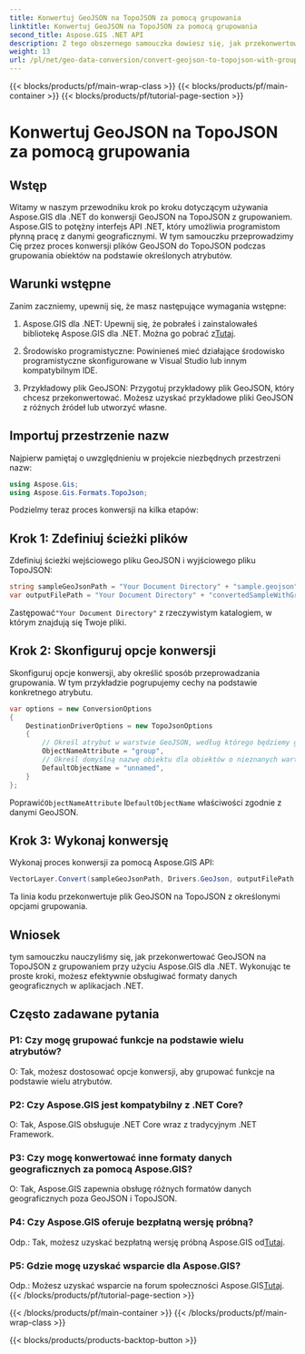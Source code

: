 ```yaml
---
title: Konwertuj GeoJSON na TopoJSON za pomocą grupowania
linktitle: Konwertuj GeoJSON na TopoJSON za pomocą grupowania
second_title: Aspose.GIS .NET API
description: Z tego obszernego samouczka dowiesz się, jak przekonwertować GeoJSON na TopoJSON z grupowaniem przy użyciu Aspose.GIS dla .NET.
weight: 13
url: /pl/net/geo-data-conversion/convert-geojson-to-topojson-with-grouping/
---
```


{{< blocks/products/pf/main-wrap-class >}}
{{< blocks/products/pf/main-container >}}
{{< blocks/products/pf/tutorial-page-section >}}

# Konwertuj GeoJSON na TopoJSON za pomocą grupowania

## Wstęp

Witamy w naszym przewodniku krok po kroku dotyczącym używania Aspose.GIS dla .NET do konwersji GeoJSON na TopoJSON z grupowaniem. Aspose.GIS to potężny interfejs API .NET, który umożliwia programistom płynną pracę z danymi geograficznymi. W tym samouczku przeprowadzimy Cię przez proces konwersji plików GeoJSON do TopoJSON podczas grupowania obiektów na podstawie określonych atrybutów.

## Warunki wstępne

Zanim zaczniemy, upewnij się, że masz następujące wymagania wstępne:

1.  Aspose.GIS dla .NET: Upewnij się, że pobrałeś i zainstalowałeś bibliotekę Aspose.GIS dla .NET. Można go pobrać z[Tutaj](https://releases.aspose.com/gis/net/).

2. Środowisko programistyczne: Powinieneś mieć działające środowisko programistyczne skonfigurowane w Visual Studio lub innym kompatybilnym IDE.

3. Przykładowy plik GeoJSON: Przygotuj przykładowy plik GeoJSON, który chcesz przekonwertować. Możesz uzyskać przykładowe pliki GeoJSON z różnych źródeł lub utworzyć własne.

## Importuj przestrzenie nazw

Najpierw pamiętaj o uwzględnieniu w projekcie niezbędnych przestrzeni nazw:

```csharp
using Aspose.Gis;
using Aspose.Gis.Formats.TopoJson;
```


Podzielmy teraz proces konwersji na kilka etapów:

## Krok 1: Zdefiniuj ścieżki plików

Zdefiniuj ścieżki wejściowego pliku GeoJSON i wyjściowego pliku TopoJSON:

```csharp
string sampleGeoJsonPath = "Your Document Directory" + "sample.geojson";
var outputFilePath = "Your Document Directory" + "convertedSampleWithGrouping_out.topojson";
```

 Zastępować`"Your Document Directory"` z rzeczywistym katalogiem, w którym znajdują się Twoje pliki.

## Krok 2: Skonfiguruj opcje konwersji

Skonfiguruj opcje konwersji, aby określić sposób przeprowadzania grupowania. W tym przykładzie pogrupujemy cechy na podstawie konkretnego atrybutu.

```csharp
var options = new ConversionOptions
{
    DestinationDriverOptions = new TopoJsonOptions
    {
        // Określ atrybut w warstwie GeoJSON, według którego będziemy grupować w obiekty
        ObjectNameAttribute = "group",
        // Określ domyślną nazwę obiektu dla obiektów o nieznanych wartościach atrybutów
        DefaultObjectName = "unnamed",
    }
};
```

 Poprawić`ObjectNameAttribute` I`DefaultObjectName` właściwości zgodnie z danymi GeoJSON.

## Krok 3: Wykonaj konwersję

Wykonaj proces konwersji za pomocą Aspose.GIS API:

```csharp
VectorLayer.Convert(sampleGeoJsonPath, Drivers.GeoJson, outputFilePath, Drivers.TopoJson, options);
```

Ta linia kodu przekonwertuje plik GeoJSON na TopoJSON z określonymi opcjami grupowania.

## Wniosek

tym samouczku nauczyliśmy się, jak przekonwertować GeoJSON na TopoJSON z grupowaniem przy użyciu Aspose.GIS dla .NET. Wykonując te proste kroki, możesz efektywnie obsługiwać formaty danych geograficznych w aplikacjach .NET.

## Często zadawane pytania

### P1: Czy mogę grupować funkcje na podstawie wielu atrybutów?
O: Tak, możesz dostosować opcje konwersji, aby grupować funkcje na podstawie wielu atrybutów.

### P2: Czy Aspose.GIS jest kompatybilny z .NET Core?
O: Tak, Aspose.GIS obsługuje .NET Core wraz z tradycyjnym .NET Framework.

### P3: Czy mogę konwertować inne formaty danych geograficznych za pomocą Aspose.GIS?
O: Tak, Aspose.GIS zapewnia obsługę różnych formatów danych geograficznych poza GeoJSON i TopoJSON.

### P4: Czy Aspose.GIS oferuje bezpłatną wersję próbną?
 Odp.: Tak, możesz uzyskać bezpłatną wersję próbną Aspose.GIS od[Tutaj](https://releases.aspose.com/).

### P5: Gdzie mogę uzyskać wsparcie dla Aspose.GIS?
 Odp.: Możesz uzyskać wsparcie na forum społeczności Aspose.GIS[Tutaj](https://forum.aspose.com/c/gis/33).
{{< /blocks/products/pf/tutorial-page-section >}}

{{< /blocks/products/pf/main-container >}}
{{< /blocks/products/pf/main-wrap-class >}}

{{< blocks/products/products-backtop-button >}}
